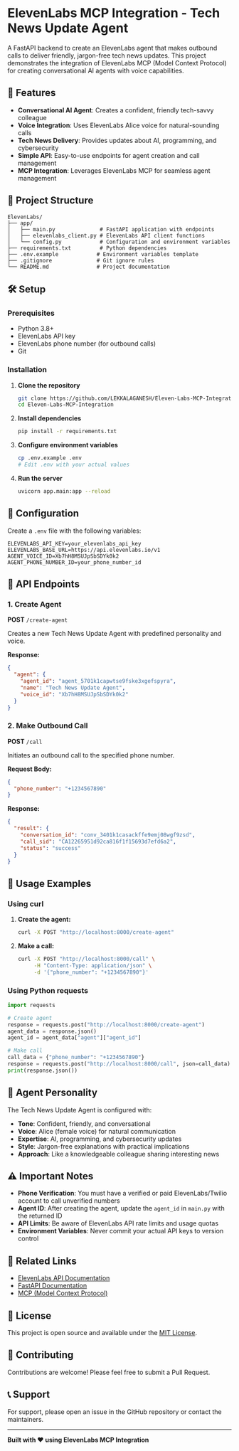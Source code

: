 # ElevenLabs MCP Integration - Tech News Update Agent

A FastAPI backend to create an ElevenLabs agent that makes outbound calls to deliver friendly, jargon-free tech news updates. This project demonstrates the integration of ElevenLabs MCP (Model Context Protocol) for creating conversational AI agents with voice capabilities.

## 🚀 Features

- **Conversational AI Agent**: Creates a confident, friendly tech-savvy colleague
- **Voice Integration**: Uses ElevenLabs Alice voice for natural-sounding calls
- **Tech News Delivery**: Provides updates about AI, programming, and cybersecurity
- **Simple API**: Easy-to-use endpoints for agent creation and call management
- **MCP Integration**: Leverages ElevenLabs MCP for seamless agent management

## 📁 Project Structure

```
ElevenLabs/
├── app/
│   ├── main.py              # FastAPI application with endpoints
│   ├── elevenlabs_client.py # ElevenLabs API client functions
│   └── config.py            # Configuration and environment variables
├── requirements.txt         # Python dependencies
├── .env.example            # Environment variables template
├── .gitignore              # Git ignore rules
└── README.md               # Project documentation
```

## 🛠️ Setup

### Prerequisites

- Python 3.8+
- ElevenLabs API key
- ElevenLabs phone number (for outbound calls)
- Git

### Installation

1. **Clone the repository**
   ```bash
   git clone https://github.com/LEKKALAGANESH/Eleven-Labs-MCP-Integration.git
   cd Eleven-Labs-MCP-Integration
   ```

2. **Install dependencies**
   ```bash
   pip install -r requirements.txt
   ```

3. **Configure environment variables**
   ```bash
   cp .env.example .env
   # Edit .env with your actual values
   ```

4. **Run the server**
   ```bash
   uvicorn app.main:app --reload
   ```

## 🔧 Configuration

Create a `.env` file with the following variables:

```env
ELEVENLABS_API_KEY=your_elevenlabs_api_key
ELEVENLABS_BASE_URL=https://api.elevenlabs.io/v1
AGENT_VOICE_ID=Xb7hH8MSUJpSbSDYk0k2
AGENT_PHONE_NUMBER_ID=your_phone_number_id
```

## 📡 API Endpoints

### 1. Create Agent
**POST** `/create-agent`

Creates a new Tech News Update Agent with predefined personality and voice.

**Response:**
```json
{
  "agent": {
    "agent_id": "agent_5701k1capwtse9fske3xgefspyra",
    "name": "Tech News Update Agent",
    "voice_id": "Xb7hH8MSUJpSbSDYk0k2"
  }
}
```

### 2. Make Outbound Call
**POST** `/call`

Initiates an outbound call to the specified phone number.

**Request Body:**
```json
{
  "phone_number": "+1234567890"
}
```

**Response:**
```json
{
  "result": {
    "conversation_id": "conv_3401k1casackffe9emj08wgf9zsd",
    "call_sid": "CA12265951d92ca816f1f15693d7efd6a2",
    "status": "success"
  }
}
```

## 🎯 Usage Examples

### Using curl

1. **Create the agent:**
   ```bash
   curl -X POST "http://localhost:8000/create-agent"
   ```

2. **Make a call:**
   ```bash
   curl -X POST "http://localhost:8000/call" \
        -H "Content-Type: application/json" \
        -d '{"phone_number": "+1234567890"}'
   ```

### Using Python requests

```python
import requests

# Create agent
response = requests.post("http://localhost:8000/create-agent")
agent_data = response.json()
agent_id = agent_data["agent"]["agent_id"]

# Make call
call_data = {"phone_number": "+1234567890"}
response = requests.post("http://localhost:8000/call", json=call_data)
print(response.json())
```

## 🤖 Agent Personality

The Tech News Update Agent is configured with:

- **Tone**: Confident, friendly, and conversational
- **Voice**: Alice (female voice) for natural communication
- **Expertise**: AI, programming, and cybersecurity updates
- **Style**: Jargon-free explanations with practical implications
- **Approach**: Like a knowledgeable colleague sharing interesting news

## ⚠️ Important Notes

- **Phone Verification**: You must have a verified or paid ElevenLabs/Twilio account to call unverified numbers
- **Agent ID**: After creating the agent, update the `agent_id` in `main.py` with the returned ID
- **API Limits**: Be aware of ElevenLabs API rate limits and usage quotas
- **Environment Variables**: Never commit your actual API keys to version control

## 🔗 Related Links

- [ElevenLabs API Documentation](https://docs.elevenlabs.io/)
- [FastAPI Documentation](https://fastapi.tiangolo.com/)
- [MCP (Model Context Protocol)](https://modelcontextprotocol.io/)

## 📝 License

This project is open source and available under the [MIT License](LICENSE).

## 🤝 Contributing

Contributions are welcome! Please feel free to submit a Pull Request.

## 📞 Support

For support, please open an issue in the GitHub repository or contact the maintainers.

---

**Built with ❤️ using ElevenLabs MCP Integration** 
